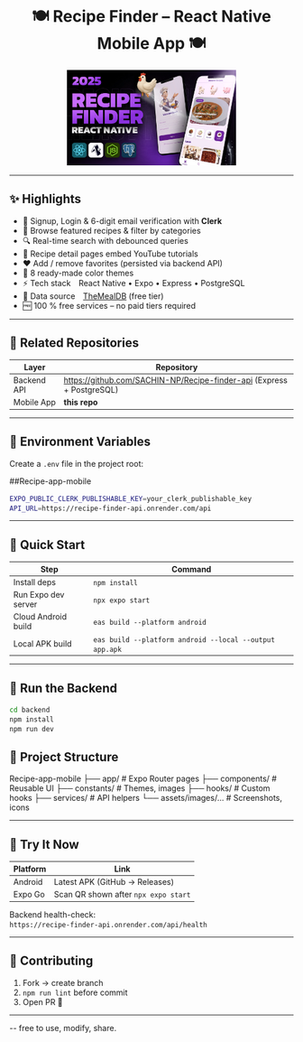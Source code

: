 <h1 align="center">🍽️ Recipe Finder – React Native Mobile App 🍽️</h1>

<p align="center">
  <img src="assets/images/screenshot-for-readme.png" alt="App demo" width="300" />
</p>

---

## ✨ Highlights

- 🔐 Signup, Login & 6-digit email verification with **Clerk**
- 🍳 Browse featured recipes & filter by categories
- 🔍 Real-time search with debounced queries
- 🎥 Recipe detail pages embed YouTube tutorials
- ❤️ Add / remove favorites (persisted via backend API)
- 🌈 8 ready-made color themes
- ⚡ Tech stack React Native • Expo • Express • PostgreSQL
- 🔗 Data source [TheMealDB](https://www.themealdb.com/) (free tier)
- 🆓 100 % free services – no paid tiers required

---

## 🔗 Related Repositories

| Layer      | Repository |
| ---------- | ---------- |
| Backend API | <https://github.com/SACHIN-NP/Recipe-finder-api> (Express + PostgreSQL) |
| Mobile App | **this repo** |

---

## 🧪 Environment Variables

Create a `.env` file in the project root:

##Recipe-app-mobile
```bash
EXPO_PUBLIC_CLERK_PUBLISHABLE_KEY=your_clerk_publishable_key
API_URL=https://recipe-finder-api.onrender.com/api
```

---

## 🚀 Quick Start
| Step | Command |
| ---- | ------- |
| Install deps | `npm install` |
| Run Expo dev server | `npx expo start` |
| Cloud Android build | `eas build --platform android` |
| Local APK build | `eas build --platform android --local --output app.apk` |

---

## 🔧 Run the Backend

```bash
cd backend
npm install
npm run dev
```

## 📂 Project Structure

Recipe-app-mobile
├── app/ # Expo Router pages
├── components/ # Reusable UI
├── constants/ # Themes, images
├── hooks/ # Custom hooks
├── services/ # API helpers
└── assets/images/… # Screenshots, icons


---

## 📲 Try It Now
| Platform | Link |
| -------- | ---- |
| Android  | Latest APK (GitHub → Releases) |
| Expo Go  | Scan QR shown after `npx expo start` |

Backend health-check:  
`https://recipe-finder-api.onrender.com/api/health`

---

## 🤝 Contributing
1. Fork → create branch  
2. `npm run lint` before commit  
3. Open PR 🎉

---


-- free to use, modify, share.

